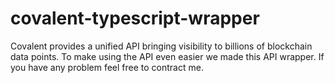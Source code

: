# covalent-typescript-wrapper
Covalent provides a unified API bringing visibility to billions of blockchain data points. To make using the API even easier we made this API wrapper. If  you have any problem feel free to contract me.
